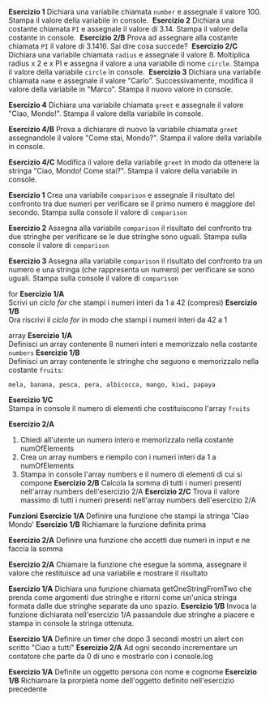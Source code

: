 **Esercizio 1**
Dichiara una variabile chiamata `number` e assegnale il valore 100. 
Stampa il valore della variabile in console.
​
**Esercizio 2**
Dichiara una costante chiamata `PI` e assegnale il valore di 3.14. Stampa il valore della costante in console.
​
**Esercizio 2/B**
Prova ad assegnare alla costante chiamata `PI` il valore di 3.1416. Sai dire cosa succede?
​
**Esercizio 2/C**
Dichiara una variabile chiamata `radius` e assegnale il valore 8.
Moltiplica radius x 2 e x PI e assegna il valore a una variabile di nome `circle`.
Stampa il valore della variabile `circle` in console.
​
**Esercizio 3**
Dichiara una variabile chiamata `name` e assegnale il valore "Carlo". Successivamente, modifica il valore della variabile in "Marco". Stampa il nuovo valore in console.

**Esercizio 4**
Dichiara una variabile chiamata `greet` e assegnale il valore "Ciao, Mondo!". Stampa il valore della variabile in console.

**Esercizio 4/B**
Prova a dichiarare di nuovo la variabile chiamata `greet` assegnandole il valore "Come stai, Mondo?". Stampa il valore della variabile in console.

**Esercizio 4/C**
Modifica il valore della variabile `greet` in modo da ottenere la stringa "Ciao, Mondo! Come stai?". Stampa il valore della variabile in console.

**Esercizio 1**
Crea una variabile `comparison` e assegnale il risultato del confronto tra due numeri per verificare se il primo numero è maggiore del secondo. Stampa sulla console il valore di `comparison`

**Esercizio 2**
Assegna alla variabile `comparison` il risultato del confronto tra due stringhe per verificare se le due stringhe sono uguali. Stampa sulla console il valore di `comparison`

**Esercizio 3**
Assegna alla variabile `comparison` il risultato del confronto tra un numero e una stringa (che rappresenta un numero) per verificare se sono uguali. Stampa sulla console il valore di `comparison`


for
**Esercizio 1/A**  
Scrivi un *ciclo for* che stampi i numeri interi da 1 a 42 (compresi) 
**Esercizio 1/B**  
Ora riscrivi il *ciclo for* in modo che stampi i numeri interi da 42 a 1 

array
**Esercizio 1/A**  
Definisci un array contenente 8 numeri interi e memorizzalo nella costante `numbers` 
**Esercizio 1/B**  
Definisci un array contenente le stringhe che seguono e memorizzalo nella costante `fruits`: 
```
mela, banana, pesca, pera, albicocca, mango, kiwi, papaya
```
**Esercizio 1/C**  
Stampa in console il numero di elementi che costituiscono l'array `fruits`

**Esercizio 2/A**
1. Chiedi all'utente un numero intero e memorizzalo nella costante numOfElements
2. Crea un array numbers e riempilo con i numeri interi da 1 a numOfElements
3. Stampa in console l'array numbers e il numero di elementi di cui si compone
**Esercizio 2/B** 
Calcola la somma di tutti i numeri presenti nell'array numbers dell'esercizio 2/A
**Esercizio 2/C**
Trova il valore massimo di tutti i numeri presenti nell'array numbers dell'esercizio 2/A



**Funzioni**
**Esercizio 1/A**
Definire una funzione che stampi la stringa 'Ciao Mondo'
**Esercizio 1/B**
Richiamare la funzione definita prima

**Esercizio 2/A**
Definire una funzione che accetti due numeri in input e ne faccia la somma

**Esercizio 2/A**
Chiamare la funzione che esegue la somma, assegnare il valore che restituisce ad una variabile e mostrare il risultato



**Esercizio 1/A**
Dichiara una funzione chiamata getOneStringFromTwo che prenda come argomenti due stringhe e ritorni come un'unica stringa formata dalle due stringhe separate da uno spazio.
**Esercizio 1/B**
Invoca la funzione dichiarata nell'esercizio 1/A passandole due stringhe a piacere e stampa in console la stringa ottenuta.


**Esercizio 1/A**
Definire un timer che dopo 3 secondi mostri un alert con scritto "Ciao a tutti"
**Esercizio 2/A**
Ad ogni secondo incrementare un contatore che parte da 0 di uno e mostrarlo con i console.log


**Esercizio 1/A**
Definite un oggetto persona con nome e cognome
**Esercizio 1/B**
Richiamare la prorpietà nome dell'oggetto definito nell'esercizio precedente







